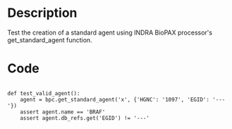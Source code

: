 # Description
Test the creation of a standard agent using INDRA BioPAX processor's get_standard_agent function.

# Code
```

def test_valid_agent():
    agent = bpc.get_standard_agent('x', {'HGNC': '1097', 'EGID': '---'})
    assert agent.name == 'BRAF'
    assert agent.db_refs.get('EGID') != '---'

```
